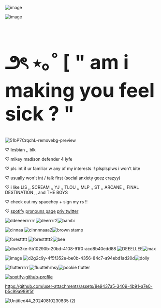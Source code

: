 ![image](https://github.com/user-attachments/assets/3592a575-6dec-4314-90c3-c6fb43ec0e09)


![image](https://github.com/user-attachments/assets/7e4215fe-5c83-4c6d-b910-9cb779598d2f)



<h1 style="font-size: 4rem">౨ৎ ⋆｡˚ [ " am i making you feel sick ? "</h1> 


![51bP7CrqchL-removebg-preview](https://github.com/user-attachments/assets/ec084f29-28b9-4f3e-a571-8238fa5c41f3)



♡   lesbian ,, blk

♡   mikey madison defender 4 lyfe

♡   pls int if ur familiar w any of my interests !! plsplsplws i won't bite

♡   usually won't int / talk first (social anxiety goez crazyy)

♡   i like LIS ,, SCREAM ,, YJ ,, TLOU ,, MLP ,, ST ,, ARCANE ,, FINAL DESTINATION ,, and THE BOYS

♡   check out my spacehey + sign my rs !!

♡   [spotify](https://open.spotify.com/user/rh2oqnubvlstyhpsucgotorqs)    [pronouns page](https://pronouns.cc/@animalwhisperer) [priv twitter](https://x.com/pickingflowrss)


![ddeeeerrrrrr](https://github.com/lonesomeluvr/lonesomeluvr/assets/174548371/131cb9f6-9c9a-4d96-9c1e-98b1d2d4608e)
 ![deerrrr2](https://github.com/lonesomeluvr/lonesomeluvr/assets/174548371/a5768a32-63fd-44ad-9f08-ba2ff802e3ae)![bambi](https://github.com/user-attachments/assets/38761311-74ec-4c37-8056-4ce00d1d0ee0) 


![cinnaa](https://github.com/lonesomeluvr/lonesomeluvr/assets/174548371/d552efc6-0c26-4f97-b1a1-0e8a54047ca6)
 ![cinnnnaaa2](https://github.com/lonesomeluvr/lonesomeluvr/assets/174548371/82b8c276-ea6a-4d5a-ad9f-5a4604df50c2)![brown stamp](https://github.com/user-attachments/assets/0dc6123c-d83e-47f8-9e46-765bcc916c4b)




![foresttttt](https://github.com/lonesomeluvr/lonesomeluvr/assets/174548371/80f4093e-3228-429a-8978-1b71bb759ee0)
 ![foresttttt2](https://github.com/lonesomeluvr/lonesomeluvr/assets/174548371/37ded8b2-86ab-4252-8d34-da87e5575c58)![bee](https://github.com/user-attachments/assets/118e7bc8-0ee6-4313-81ad-83c9175ab395)


![dbx53ke-5b10290b-20bd-4108-91f0-acd8b40edd88](https://github.com/lonesomeluvr/lonesomeluvr/assets/174548371/7591698a-05e7-41fc-b632-d5a4f981047b) ![DEEELLEE](https://github.com/lonesomeluvr/lonesomeluvr/assets/174548371/2adb3ebb-1ad4-4fef-9322-355bffde1090)![max](https://github.com/user-attachments/assets/adca3558-d1c7-4d3b-8211-68047c0deeb7) 




![image](https://github.com/lonesomeluvr/lonesomeluvr/assets/174548371/78592bf9-5f90-430e-93e3-ebd4730dcdda) ![d2g2c9y-4f5f352e-be0b-4356-84c7-a94ebd1ad20d](https://github.com/lonesomeluvr/lonesomeluvr/assets/174548371/fc1c7ab5-fe62-4b59-9cb7-8ed08f2fa3f3)![dolly](https://github.com/user-attachments/assets/99c2eb42-ab4a-4791-a7c7-a9f8284bfd44)



![flutterrrrr](https://github.com/lonesomeluvr/lonesomeluvr/assets/174548371/aa1beb56-f92b-49a3-8ab2-e41dbcb12802)
 ![fluuttehrhsy](https://github.com/lonesomeluvr/lonesomeluvr/assets/174548371/24211428-d745-453d-b86c-f38815e16844)![pookie flutter](https://github.com/user-attachments/assets/60562b68-f273-4ba6-a068-6f7f60009375)




[![spotify-github-profile](https://spotify-github-profile.kittinanx.com/api/view?uid=rh2oqnubvlstyhpsucgotorqs&cover_image=true&theme=default&show_offline=false&background_color=0A0C10&interchange=false&bar_color=725C4E)](https://github.com/kittinan/spotify-github-profile)








https://github.com/user-attachments/assets/8e9437a5-3409-4b91-a7e0-b5c99a989f5f






![Untitled44_20240810230835 (2)](https://github.com/user-attachments/assets/3f9c243b-040a-48ab-8596-e4436c506b5b)









